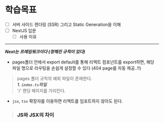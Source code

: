 # 학습목표
- [ ] 서버 사이드 렌더링 (SSR) 그리고 Static Generation을 이해
- [ ] NextJS 입문
    - [ ] 사용 이유

<hr>

***Next는 프레임워크이다 (정해진 규칙이 있다)***
- pages폴더 안에서 export default를 통해 리액트 컴포넌트를 export하면, 해당 파일 명으로 라우팅을 손쉽게 설정할 수 있다 (404 page를 자동 제공..!!)
> pages 폴더 규칙의 예외 파일이 존재한다. <br>***1. `index.ts`파일*** <br> '/' 랜딩 페이지를 가리킨다.

- `jsx`, `tsx` 확장자를 이용하면 리액트를 임포트하지 않아도 된다.
> ### <a> JS와 JSX의 차이 </a>